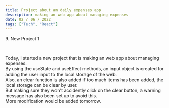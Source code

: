```yaml
---
title: Project about an daily expenses app
description: making an web app about managing expenses
date: 02 / 06 / 2022
tags: ["Tech", "React"]
---
```


<p>9. New Project 1</p>

<br/>
<p> Today, I started a new project that is making an web app about managing expenses.<br/>
By using the useState and useEffect methods, an input object is created for adding the user input to the local storage of the web.<br/>
Also, an clear function is also added if too much items has been added, the local storage can be clear by user.<br/>
But making sure they won't accidently click on the clear button, a warning message has also been set up to avoid this.<br/>
More modification would be added tomorrow.
</p>
